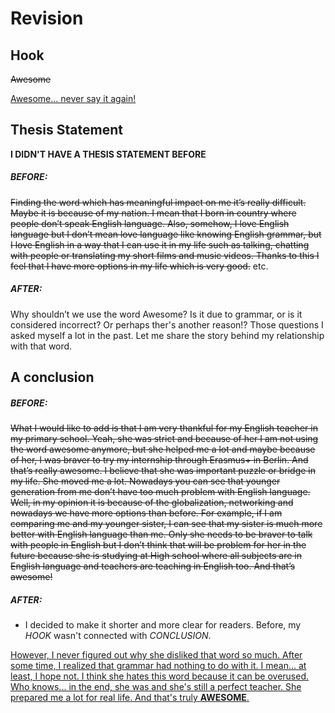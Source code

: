 # Revision

## Hook
<del>Awesome</del>

<ins>Awesome… never say it again!</ins>

## Thesis Statement

**I DIDN'T HAVE A THESIS STATEMENT BEFORE**

##### BEFORE:

<del>Finding the word which has meaningful impact on me it’s really difficult. Maybe it is because of my nation. I mean that I born in country where people don’t speak English language. Also, somehow, I love English language but I don’t mean love language like knowing English grammar, but I love English in a way that I can use it in my life such as talking, chatting with people or translating my short films and music videos. Thanks to this I feel that I have more options in my life which is very good.</del> etc.

##### AFTER:

Why shouldn’t we use the word Awesome? Is it due to grammar, or is it considered incorrect? Or perhaps ther's another reason!? Those questions I asked myself a lot in the past. Let me share the story behind my relationship with that word.

## A conclusion

##### BEFORE:

<del>What I would like to add is that I am very thankful for my English teacher in my primary school. Yeah, she was strict and because of her I am not using the word awesome anymore, but she helped me a lot and maybe because of her, I was braver to try my internship through Erasmus+ in Berlin. And that’s really awesome. I believe that she was important puzzle or bridge in my life. She moved me a lot. Nowadays you can see that younger generation from me don’t have too much problem with English language. Well, in my opinion it is because of the globalization, networking and nowadays we have more options than before. For example, if I am comparing me and my younger sister, I can see that my sister is much more better with English language than me. Only she needs to be braver to talk with people in English but I don’t think that will be problem for her in the future because she is studying at High school where all subjects are in English language and teachers are teaching in English too. And that’s awesome!</del>

##### AFTER:

- I decided to make it shorter and more clear for readers. Before, my *HOOK* wasn't connected with *CONCLUSION*.

<ins>However, I never figured out why she disliked that word so much. After some time, I realized that grammar had nothing to do with it. I mean... at least, I hope not. I think she hates this word because it can be overused. Who knows... in the end, she was and she's still a perfect teacher. She prepared me a lot for real life. And that's truly **AWESOME**.</ins>

